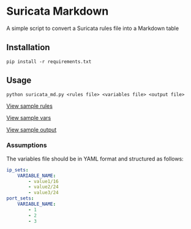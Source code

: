 # Suricata Markdown

A simple script to convert a Suricata rules file into a Markdown table

## Installation

```
pip install -r requirements.txt
```

## Usage

```
python suricata_md.py <rules file> <variables file> <output file>
```

[View sample rules](suricata.rules)

[View sample vars](variables.yml)

[View sample output](rules.md)


### Assumptions

The variables file should be in YAML format and structured as follows:

```yaml
ip_sets:
    VARIABLE_NAME:
        - value1/16
        - value2/24
        - value3/24
port_sets:
    VARIABLE_NAME:
        - 1
        - 2
        - 3
```
